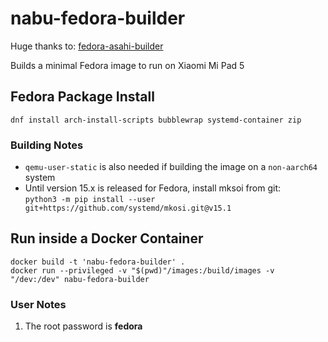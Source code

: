# nabu-fedora-builder

Huge thanks to: [fedora-asahi-builder](https://github.com/leifliddy/asahi-fedora-builder)

Builds a minimal Fedora image to run on Xiaomi Mi Pad 5

## Fedora Package Install

```dnf install arch-install-scripts bubblewrap systemd-container zip```

### Building Notes

- ```qemu-user-static``` is also needed if building the image on a ```non-aarch64``` system  
- Until version 15.x is released for Fedora, install mksoi from git:  
  `python3 -m pip install --user git+https://github.com/systemd/mkosi.git@v15.1`

## Run inside a Docker Container

```
docker build -t 'nabu-fedora-builder' . 
docker run --privileged -v "$(pwd)"/images:/build/images -v "/dev:/dev" nabu-fedora-builder
```

### User Notes

1. The root password is **fedora**
